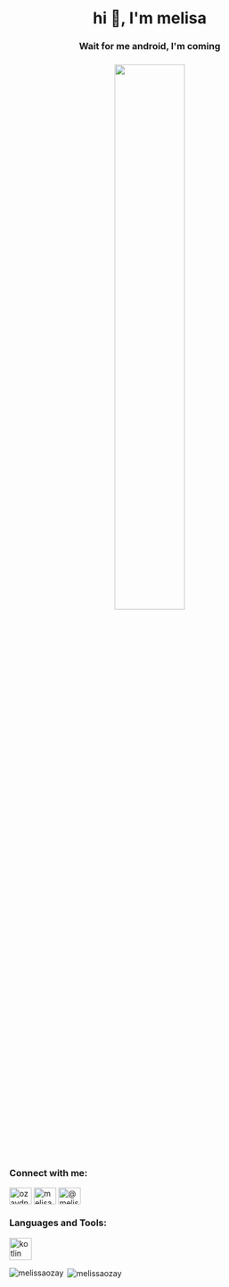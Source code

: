 <h1 align="center">hi 👋, I'm melisa</h1>
<h3 align="center">Wait for me android, I'm coming</h3>
<h3 align="center"<a href="#"><img width="50%" height="auto" src="https://user-images.githubusercontent.com/106618067/188508210-6e417047-b56d-4935-a232-4a017586f527.png" height="175px"/></a>
<h3 align="left">Connect with me:</h3>
<p align="left">
<a href="https://twitter.com/ozaydnmelisaa" target="blank"><img align="center" src="https://raw.githubusercontent.com/rahuldkjain/github-profile-readme-generator/master/src/images/icons/Social/twitter.svg" alt="ozaydnmelisaa" height="30" width="40" /></a>
<a href="https://linkedin.com/in/melisa özaydin" target="blank"><img align="center" src="https://raw.githubusercontent.com/rahuldkjain/github-profile-readme-generator/master/src/images/icons/Social/linked-in-alt.svg" alt="melisa özaydin" height="30" width="40" /></a>
<a href="https://medium.com/@melisa.zaydin" target="blank"><img align="center" src="https://raw.githubusercontent.com/rahuldkjain/github-profile-readme-generator/master/src/images/icons/Social/medium.svg" alt="@melisa.zaydin" height="30" width="40" /></a>
</p>

<h3 align="left">Languages and Tools:</h3>
<p align="left"> <a href="https://kotlinlang.org" target="_blank" rel="noreferrer"> <img src="https://www.vectorlogo.zone/logos/kotlinlang/kotlinlang-icon.svg" alt="kotlin" width="40" height="40"/> </a> </p>

<p><img align="left" src="https://github-readme-stats.vercel.app/api/top-langs?username=melissaozay&show_icons=true&locale=en&layout=compact" alt="melissaozay" /></p>

<p>&nbsp;<img align="center" src="https://github-readme-stats.vercel.app/api?username=melissaozay&show_icons=true&locale=en" alt="melissaozay" /></p>


